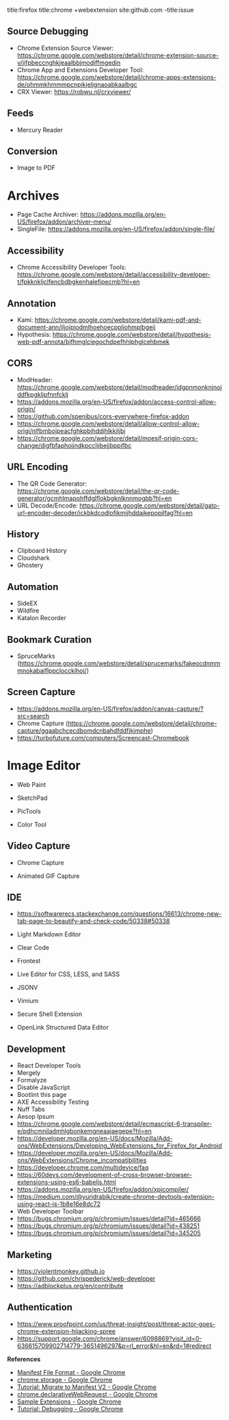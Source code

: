title:firefox title:chrome +webextension site:github.com -title:issue

## Source Debugging
* Chrome Extension Source Viewer: https://chrome.google.com/webstore/detail/chrome-extension-source-v/jifpbeccnghkjeaalbbjmodiffmgedin
* Chrome App and Extensions Developer Tool: https://chrome.google.com/webstore/detail/chrome-apps-extensions-de/ohmmkhmmmpcnpikjeljgnaoabkaalbgc
* CRX Viewer: https://robwu.nl/crxviewer/

## Feeds
* Mercury Reader

## Conversion
* Image to PDF

# Archives
* Page Cache Archiver: https://addons.mozilla.org/en-US/firefox/addon/archiver-menu/
* SingleFile: https://addons.mozilla.org/en-US/firefox/addon/single-file/

## Accessibility
* Chrome Accessibility Developer Tools: https://chrome.google.com/webstore/detail/accessibility-developer-t/fpkknkljclfencbdbgkenhalefipecmb?hl=en

## Annotation
* Kami: https://chrome.google.com/webstore/detail/kami-pdf-and-document-ann/iljojpiodmlhoehoecppliohmplbgeij
* Hypothesis: https://chrome.google.com/webstore/detail/hypothesis-web-pdf-annota/bjfhmglciegochdpefhhlphglcehbmek

## CORS
* ModHeader: https://chrome.google.com/webstore/detail/modheader/idgpnmonknjnojddfkpgkljpfnnfcklj
* https://addons.mozilla.org/en-US/firefox/addon/access-control-allow-origin/
* https://github.com/spenibus/cors-everywhere-firefox-addon
* https://chrome.google.com/webstore/detail/allow-control-allow-origi/nlfbmbojpeacfghkpbjhddihlkkiljbi
* https://chrome.google.com/webstore/detail/moesif-origin-cors-change/digfbfaphojjndkpccljibejjbppifbc

## URL Encoding
* The QR Code Generator: https://chrome.google.com/webstore/detail/the-qr-code-generator/gcmhlmapohffdglflokbgknlknnmogbb?hl=en
* URL Decode/Encode: https://chrome.google.com/webstore/detail/gato-url-encoder-decoder/ickbkdcodlofikmijhddajkepopjlfag?hl=en

## History
* Clipboard History
* Cloudshark
* Ghostery

## Automation

* SideEX
* Wildfire
* Katalon Recorder

## Bookmark Curation

* SpruceMarks (https://chrome.google.com/webstore/detail/sprucemarks/fakeocdnmmmnokabaiflppclocckihoj/)

## Screen Capture

* https://addons.mozilla.org/en-US/firefox/addon/canvas-capture/?src=search
* Chrome Capture (https://chrome.google.com/webstore/detail/chrome-capture/ggaabchcecdbomdcnbahdfddfikjmphe)
* https://turbofuture.com/computers/Screencast-Chromebook

# Image Editor

* Web Paint

* SketchPad

* PicTools

* Color Tool

## Video Capture

* Chrome Capture

* Animated GIF Capture

## IDE

* https://softwarerecs.stackexchange.com/questions/16613/chrome-new-tab-page-to-beautify-and-check-code/50338#50338

* Light Markdown Editor

* Clear Code

* Frontest

* Live Editor for CSS, LESS, and SASS

* JSONV

* Vimium

* Secure Shell Extension

* OpenLink Structured Data Editor


## Development
* React Developer Tools
* Mergely
* Formalyze
* Disable JavaScript
* Bootlint this page
* AXE Accessibility Testing
* Nuff Tabs
* Aesop Ipsum
* https://chrome.google.com/webstore/detail/ecmascript-6-transpiler-e/pdhcmniladmhlgbonkemgneaajaegepe?hl=en
* https://developer.mozilla.org/en-US/docs/Mozilla/Add-ons/WebExtensions/Developing_WebExtensions_for_Firefox_for_Android
* https://developer.mozilla.org/en-US/docs/Mozilla/Add-ons/WebExtensions/Chrome_incompatibilities
* https://developer.chrome.com/multidevice/faq
* https://60devs.com/development-of-cross-browser-browser-extensions-using-es6-babeljs.html
* https://addons.mozilla.org/en-US/firefox/addon/xpicompiler/
* https://medium.com/@yuridrabik/create-chrome-devtools-extension-using-react-js-1b8e16e8dc72
* Web Developer Toolbar
* https://bugs.chromium.org/p/chromium/issues/detail?id=465666
* https://bugs.chromium.org/p/chromium/issues/detail?id=438251
* https://bugs.chromium.org/p/chromium/issues/detail?id=345205

## Marketing

* https://violentmonkey.github.io
* https://github.com/chrispederick/web-developer
* https://adblockplus.org/en/contribute

## Authentication

* https://www.proofpoint.com/us/threat-insight/post/threat-actor-goes-chrome-extension-hijacking-spree
* https://support.google.com/chrome/answer/6098869?visit_id=0-636615709902714779-3651496297&p=rl_error&hl=en&rd=1#redirect

**References**

* [Manifest File Format - Google Chrome](https://developer.chrome.com/extensions/manifest)
* [chrome.storage - Google Chrome](https://developer.chrome.com/extensions/storage)
* [Tutorial: Migrate to Manifest V2 - Google Chrome](https://developer.chrome.com/extensions/tut_migration_to_manifest_v2)
* [chrome.declarativeWebRequest - Google Chrome](https://developer.chrome.com/extensions/declarativeWebRequest)
* [Sample Extensions - Google Chrome](https://developer.chrome.com/extensions/samples#search:)
* [Tutorial: Debugging - Google Chrome](https://developer.chrome.com/extensions/tut_debugging)